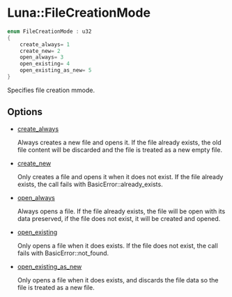 # Luna::FileCreationMode

```c++
enum FileCreationMode : u32
{
    create_always= 1
    create_new= 2
    open_always= 3
    open_existing= 4
    open_existing_as_new= 5
}
```

Specifies file creation mmode. 

## Options
* [create_always](group___runtime_file_1gga191cbeed882d989eae99623be3fd60d3ab03c6a6956b8e7be9fe2961b5789ea4d.md)

    Always creates a new file and opens it. If the file already exists, the old file content will be discarded and the file is treated as a new empty file. 

* [create_new](group___runtime_file_1gga191cbeed882d989eae99623be3fd60d3a310252600a249abffe9224a0921f176f.md)

    Only creates a file and opens it when it does not exist. If the file already exists, the call fails with BasicError::already_exists. 

* [open_always](group___runtime_file_1gga191cbeed882d989eae99623be3fd60d3a19489a00a74d7c46c7153d749628bbfd.md)

    Always opens a file. If the file already exists, the file will be open with its data preserved, if the file does not exist, it will be created and opened. 

* [open_existing](group___runtime_file_1gga191cbeed882d989eae99623be3fd60d3aa200dcd6176417e93be2405188ae7cc9.md)

    Only opens a file when it does exists. If the file does not exist, the call fails with BasicError::not_found. 

* [open_existing_as_new](group___runtime_file_1gga191cbeed882d989eae99623be3fd60d3a2946e7d8e6aa02dab7b39419c0d44e7b.md)

    Only opens a file when it does exists, and discards the file data so the file is treated as a new file. 

